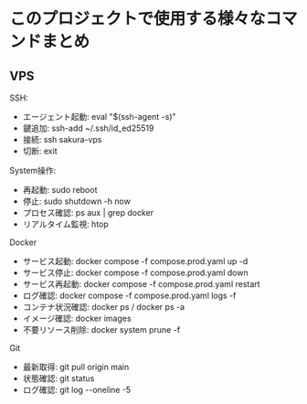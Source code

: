 # このプロジェクトで使用する様々なコマンドまとめ

## VPS

SSH:
  - エージェント起動: eval "$(ssh-agent -s)"
  - 鍵追加: ssh-add ~/.ssh/id_ed25519
  - 接続: ssh sakura-vps
  - 切断: exit

System操作:
  - 再起動: sudo reboot
  - 停止: sudo shutdown -h now
  - プロセス確認: ps aux | grep docker
  - リアルタイム監視: htop

Docker
  - サービス起動: docker compose -f compose.prod.yaml up -d
  - サービス停止: docker compose -f compose.prod.yaml down
  - サービス再起動: docker compose -f compose.prod.yaml restart
  - ログ確認: docker compose -f compose.prod.yaml logs -f
  - コンテナ状況確認: docker ps / docker ps -a
  - イメージ確認: docker images
  - 不要リソース削除: docker system prune -f

Git
  - 最新取得: git pull origin main
  - 状態確認: git status
  - ログ確認: git log --oneline -5

